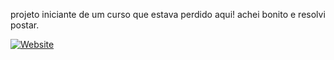 projeto iniciante de um curso que estava perdido aqui! achei bonito e resolvi postar. <br>

[![Website](https://img.shields.io/badge/Meu_Site-1E90FF?style=flat-square&logo=google-chrome&logoColor=white)](https://victorhugo-sys.github.io/teste_css_antigo/)
